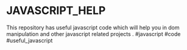 # JAVASCRIPT_HELP
This repository has useful javascript code which will help you in dom manipulation and other javascript related projects . #javascript #code #useful_javascript 
